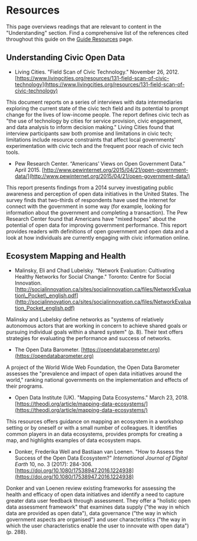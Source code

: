 # Resources

This page overviews readings that are relevant to content in the "Understanding" section. Find a comprehensive list of the references cited throughout this guide on the [Guide Resources](https://civic-switchboard.gitbook.io/guide/guide-resources) page.

## **Understanding Civic Open Data**

* Living Cities. "Field Scan of Civic Technology." November 26, 2012. [https://www.livingcities.org/resources/131-field-scan-of-civic-technology](https://www.livingcities.org/resources/131-field-scan-of-civic-technology)

This document reports on a series of interviews with data intermediaries exploring the current state of the civic tech field and its potential to prompt change for the lives of low-income people. The report defines civic tech as "the use of technology by cities for service provision, civic engagement, and data analysis to inform decision making." Living Cities found that interview participants saw both promise and limitations in civic tech; limitations include resource constraints that affect local governments' experimentation with civic tech and the frequent poor reach of civic tech tools.

* Pew Research Center. “Americans’ Views on Open Government Data.” April 2015. [http://www.pewinternet.org/2015/04/21/open-government-data/](http://www.pewinternet.org/2015/04/21/open-government-data/)

This report presents findings from a 2014 survey investigating public awareness and perception of open data initiatives in the United States. The survey finds that two-thirds of respondents have used the internet for connect with the government in some way \(for example, looking for information about the government and completing a transaction\). The Pew Research Center found that Americans have "mixed hopes" about the potential of open data for improving government performance. This report provides readers with definitions of open government and open data and a look at how individuals are currently engaging with civic information online.

## **Ecosystem Mapping and Health**

* Malinsky, Eli and Chad Lubelsky. "Network Evaluation: Cultivating Healthy Networks for Social Change." Toronto: Centre for Social Innovation. [http://socialinnovation.ca/sites/socialinnovation.ca/files/NetworkEvaluation\_Pocket\_english.pdf](http://socialinnovation.ca/sites/socialinnovation.ca/files/NetworkEvaluation_Pocket_english.pdf)

Malinsky and Lubelsky define networks as "systems of relatively autonomous actors that are working in concern to achieve shared goals or pursuing individual goals within a shared system" \(p. 8\). Their text offers strategies for evaluating the performance and success of networks.

* The Open Data Barometer. [https://opendatabarometer.org](https://opendatabarometer.org)

A project of the World Wide Web Foundation, the Open Data Barometer assesses the "prevalence and impact of open data initiatives around the world," ranking national governments on the implementation and effects of their programs.

* Open Data Institute \(UK\). "Mapping Data Ecosystems." March 23, 2018. [https://theodi.org/article/mapping-data-ecosystems/](https://theodi.org/article/mapping-data-ecosystems/)

This resources offers guidance on mapping an ecosystem in a workshop setting or by oneself or with a small number of colleagues. It identifies common players in an data ecosystems, provides prompts for creating a map, and highlights examples of data ecosystem maps.

* Donker, Frederika Well and Bastiaan van Loenen. "How to Assess the Success of the Open Data Ecosystem?" _International Journal of Digital Earth_ 10, no. 3 \(2017\): 284-306. [https://doi.org/10.1080/17538947.2016.1224938](https://doi.org/10.1080/17538947.2016.1224938)

Donker and van Loenen review existing frameworks for assessing the health and efficacy of open data initiatives and identify a need to capture greater data user feedback through assessment. They offer a "holistic open data assessment framework" that examines data supply \("the way in which data are provided as open data"\), data governance \("the way in which government aspects are organised"\) and user characteristics \("the way in which the user characteristics enable the user to innovate with open data"\) \(p. 288\).

